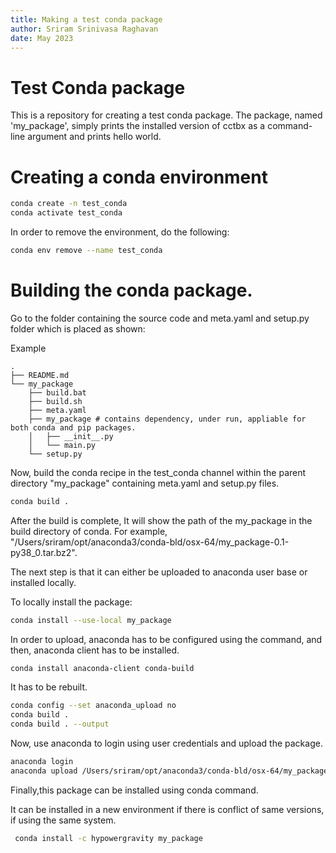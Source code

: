 ```yaml
---
title: Making a test conda package
author: Sriram Srinivasa Raghavan
date: May 2023
---
```


# Test Conda package

This is a repository for creating a test conda package. The package, named 'my_package', simply prints the installed version of cctbx as a command-line argument and prints hello world.

# Creating a conda environment

```bash
conda create -n test_conda
conda activate test_conda
```

In order to remove the environment, do the following:

```bash
conda env remove --name test_conda
```

# Building the conda package.

Go to the folder containing the source code and meta.yaml and setup.py folder which is placed as shown:

Example

    .
    ├── README.md
    └── my_package
        ├── build.bat
        ├── build.sh
        ├── meta.yaml
        ├── my_package # contains dependency, under run, appliable for both conda and pip packages.
        │   ├── __init__.py
        │   └── main.py
        └── setup.py


Now, build the conda recipe in the test_conda channel within the parent directory "my_package" containing meta.yaml and setup.py files.

```bash
conda build .
```

After the build is complete,
It will show the path of the my_package in the build directory of conda. 
For example, "/Users/sriram/opt/anaconda3/conda-bld/osx-64/my_package-0.1-py38_0.tar.bz2".

The next step is that it can either be uploaded to anaconda user base or installed locally.

To locally install the package:

```bash
conda install --use-local my_package
```

In order to upload, anaconda has to be configured using the command, and then, anaconda client has to be installed.

```bash
conda install anaconda-client conda-build
```

It has to be rebuilt.

```bash
conda config --set anaconda_upload no
conda build .
conda build . --output
```

Now, use anaconda to login using user credentials and upload the package.

```bash
anaconda login
anaconda upload /Users/sriram/opt/anaconda3/conda-bld/osx-64/my_package-0.1-py38_0.tar.bz2
```

Finally,this package can be installed using conda command.

It can be installed in a new environment if there is conflict of same versions, if using the same system.

```bash
 conda install -c hypowergravity my_package
```
